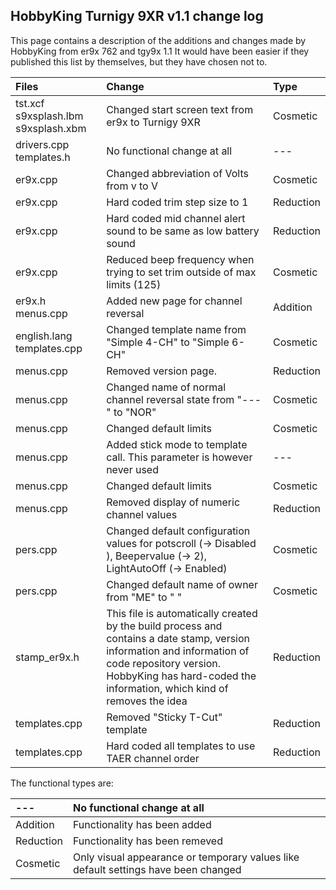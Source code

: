 ## HobbyKing Turnigy 9XR v1.1 change log ##
This page contains a description of the additions and changes made by HobbyKing from er9x 762 and tgy9x 1.1
It would have been easier if they published this list by themselves, but they have chosen not to.


| **Files** | **Change** | **Type** |
|:----------|:-----------|:---------|
| tst.xcf s9xsplash.lbm s9xsplash.xbm | Changed start screen text from er9x to Turnigy 9XR | Cosmetic |
| drivers.cpp templates.h | No functional change at all | ---      |
| er9x.cpp  | Changed abbreviation of Volts from v to V | Cosmetic |
| er9x.cpp  | Hard coded trim step size to 1 | Reduction |
| er9x.cpp  | Hard coded mid channel alert sound to be same as low battery sound | Reduction |
| er9x.cpp  | Reduced beep frequency when trying to set trim outside of max limits (125) | Cosmetic |
| er9x.h menus.cpp | Added new page for channel reversal | Addition |
| english.lang templates.cpp | Changed template name from "Simple 4-CH" to "Simple 6-CH" | Cosmetic |
| menus.cpp | Removed version page. | Reduction |
| menus.cpp | Changed name of normal channel reversal state from "---" to "NOR" | Cosmetic |
| menus.cpp | Changed default limits | Cosmetic |
| menus.cpp | Added stick mode to template call. This parameter is however never used | ---      |
| menus.cpp | Changed default limits | Cosmetic |
| menus.cpp | Removed display of numeric channel values | Reduction |
| pers.cpp  | Changed default configuration values for potscroll (-> Disabled ), Beepervalue (-> 2), LightAutoOff (-> Enabled) | Cosmetic |
| pers.cpp  | Changed default name of owner from "ME" to "  " | Cosmetic |
| stamp\_er9x.h | This file is automatically created by the build process and contains a date stamp, version information and information of code repository version. HobbyKing has hard-coded the information, which kind of removes the idea | Reduction |
| templates.cpp | Removed "Sticky T-Cut" template  | Reduction |
| templates.cpp | Hard coded all templates to use TAER channel order | Reduction |


The functional types are:

| --- | No functional change at all |
|:----|:----------------------------|
| Addition | Functionality has been added |
| Reduction | Functionality has been remeved |
| Cosmetic | Only visual appearance or temporary values like default settings have been changed |